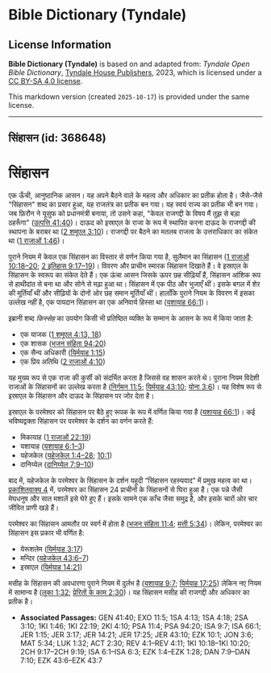# Bible Dictionary (Tyndale)

## License Information

**Bible Dictionary (Tyndale)** is based on and adapted from: _Tyndale Open Bible Dictionary_, [Tyndale House Publishers](https://tyndaleopenresources.com/), 2023, which is licensed under a [CC BY-SA 4.0 license](https://creativecommons.org/licenses/by-sa/4.0/legalcode.en).

This markdown version (created `2025-10-17`) is provided under the same license.



--------------------------------

## सिंहासन (id: 368648)

सिंहासन
=======

एक ऊँची, आनुष्ठानिक आसन। यह अपने बैठने वाले के महत्व और अधिकार का प्रतीक होता है। जैसे\-जैसे "सिंहासन" शब्द का प्रसार हुआ, यह राजतंत्र का प्रतीक बन गया। यह स्वयं राज्य का प्रतीक भी बन गया। जब फ़िरौन ने यूसुफ को प्रधानमंत्री बनाया, तो उसने कहा, "केवल राजगद्दी के विषय मैं तुझ से बड़ा ठहरूँगा" ([उत्पत्ति 41:40](https://ref.ly/Gen41:40))। दाऊद को इस्राएल के राजा के रूप में स्थापित करना दाऊद के राजगद्दी की स्थापना के बराबर था ([2 शमूएल 3:10](https://ref.ly/2Sam3:10))। राजगद्दी पर बैठने का मतलब राजत्व के उत्तराधिकार का संकेत था ([1 राजाओं 1:46](https://ref.ly/1Kgs1:46))। 

पुराने नियम में केवल एक सिंहासन का विस्तार से वर्णन किया गया है, सुलैमान का सिंहासन ([1 राजाओं 10:18–20](https://ref.ly/1Kgs10:18-1Kgs10:20); [2 इतिहास 9:17–19](https://ref.ly/2Chr9:17-2Chr9:19))। विवरण और प्राचीन स्मारक सिंहासन दिखाते हैं। वे इस्राएल के सिंहासन के स्वरूप का संकेत देते हैं। एक ऊंचा आसन जिसके ऊपर छह सीढ़ियाँ हैं, सिंहासन आंशिक रूप से हाथीदांत से बना था और सोने से मढ़ा हुआ था। सिंहासन में एक पीठ और भुजाएँ थीं। इसके बगल में शेर की मूर्तियाँ थीं और सीढ़ियों के दोनों ओर छह समान मूर्तियाँ थीं। हालाँकि पुराने नियम के विवरण में इसका उल्लेख नहीं है, एक पायदान सिंहासन का एक अनिवार्य हिस्सा था ([यशायाह 66:1](https://ref.ly/Isa66:1))।

इब्रानी शब्द *किस्सेह* का उपयोग किसी भी प्रतिष्ठित व्यक्ति के सम्मान के आसन के रूप में किया जाता है:

* एक याजक ([1 शमूएल 4:13, 18](https://ref.ly/1Sam4:13))
* एक शासक ([भजन संहिता 94:20](https://ref.ly/Ps94:20))
* एक सैन्य अधिकारी ([यिर्मयाह 1:15](https://ref.ly/Jer1:15))
* एक प्रिय अतिथि ([2 राजाओं 4:10](https://ref.ly/2Kgs4:10))

यह मुख्य रूप से एक राजा की कुर्सी को संदर्भित करता है जिससे वह शासन करते थे। पुराना नियम विदेशी राजाओं के सिंहासनों का उल्लेख करता है ([निर्गमन 11:5](https://ref.ly/Exod11:5); [यिर्मयाह 43:10](https://ref.ly/Jer43:10); [योना 3:6](https://ref.ly/Jonah3:6))। यह विशेष रूप से इस्राएल के सिंहासन और दाऊद के सिंहासन पर जोर देता है।

इस्राएल के परमेश्वर को सिंहासन पर बैठे हुए रूपक के रूप में वर्णित किया गया है ([यशायाह 66:1](https://ref.ly/Isa66:1))। कई भविष्यद्वक्ता सिंहासन पर परमेश्वर के दर्शन का वर्णन करते हैं: 

* मिकायाह ([1 राजाओं 22:19](https://ref.ly/1Kgs22:19))
* यशायाह ([यशायाह 6:1–3](https://ref.ly/Isa6:1-Isa6:3))
* यहेजकेल ([यहेजकेल 1:4–28](https://ref.ly/Ezek1:4-Ezek1:28); [10:1](https://ref.ly/Ezek10:1))
* दानिय्येल ([दानिय्येल 7:9–10](https://ref.ly/Dan7:9-Dan7:10))

बाद में, यहेजकेल के परमेश्वर के सिंहासन के दर्शन यहूदी “सिंहासन रहस्यवाद” में प्रमुख महत्व का था। [प्रकाशितवाक्य 4](https://ref.ly/Rev4:1-Rev4:11) में, परमेश्वर का सिंहासन 24 प्राचीनों के सिंहासनों से घिरा हुआ है। एक पन्ने जैसी मेघधनुष और सात मशालें इसे घेरे हुए हैं। इसके सामने एक काँच जैसा समुद्र है, और इसके चारों ओर चार जीवित प्राणी खड़े हैं।

परमेश्वर का सिंहासन आमतौर पर स्वर्ग में होता है ([भजन संहिता 11:4](https://ref.ly/Ps11:4); [मत्ती 5:34](https://ref.ly/Matt5:34))। लेकिन, परमेश्वर का सिंहासन इस प्रकार भी वर्णित है:

* येरूशलेम ([यिर्मयाह 3:17](https://ref.ly/Jer3:17))
* मन्दिर ([यहेजकेल 43:6–7](https://ref.ly/Ezek43:6-Ezek43:7))
* इस्राएल ([यिर्मयाह 14:21](https://ref.ly/Jer14:21))

मसीह के सिंहासन की अवधारणा पुराने नियम में दुर्लभ है ([यशायाह 9:7](https://ref.ly/Isa9:7); [यिर्मयाह 17:25](https://ref.ly/Jer17:25)) लेकिन नए नियम में सामान्य है ([लूका 1:32](https://ref.ly/Luke1:32); [प्रेरितों के काम 2:30](https://ref.ly/Acts2:30))। यह सिंहासन मसीह की राजगद्दी और अधिकार का प्रतीक है।

* **Associated Passages:** GEN 41:40; EXO 11:5; 1SA 4:13; 1SA 4:18; 2SA 3:10; 1KI 1:46; 1KI 22:19; 2KI 4:10; PSA 11:4; PSA 94:20; ISA 9:7; ISA 66:1; JER 1:15; JER 3:17; JER 14:21; JER 17:25; JER 43:10; EZK 10:1; JON 3:6; MAT 5:34; LUK 1:32; ACT 2:30; REV 4:1–REV 4:11; 1KI 10:18–1KI 10:20; 2CH 9:17–2CH 9:19; ISA 6:1–ISA 6:3; EZK 1:4–EZK 1:28; DAN 7:9–DAN 7:10; EZK 43:6–EZK 43:7

